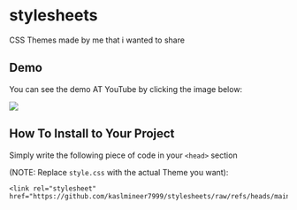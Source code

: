 # stylesheets
CSS Themes made by me that i wanted to share

## Demo
You can see the demo AT YouTube by clicking the image below:

<a href="http://www.YouTube.com/watch?v=TMaaeqYVsjI&t=0">
	<img src="http://GitHub.com/user-attachments/assets/90e52aad-6d6a-41ce-adcd-eea322bd78cb"/>
</a>

## How To Install to Your Project
Simply write the following piece of code in your `<head>` section

(NOTE: Replace `style.css` with the actual Theme you want):

```
<link rel="stylesheet" href="https://github.com/kaslmineer7999/stylesheets/raw/refs/heads/main/style.css"/>
```
